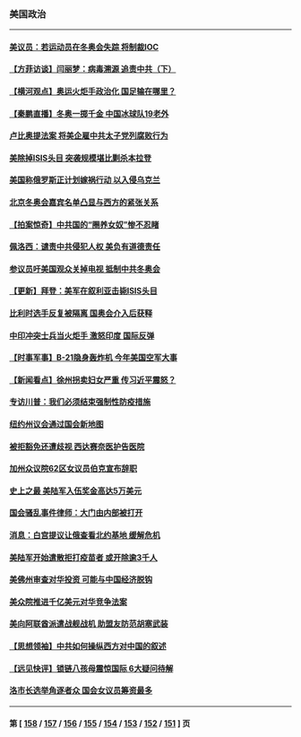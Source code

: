 ### 美国政治
---
#### [美议员：若运动员在冬奥会失踪 将制裁IOC](../../pages/ncid1078159/n13554293.md) 
#### [【方菲访谈】闫丽梦：病毒溯源 追责中共（下）](../../pages/ncid1078159/n13553602.md) 
#### [【横河观点】奥运火炬手政治化 国足输在哪里？](../../pages/ncid1078159/n13554167.md) 
#### [【秦鹏直播】冬奥一掷千金 中国冰球队19老外](../../pages/ncid1078159/n13554102.md) 
#### [卢比奥提法案 将美企雇中共太子党列腐败行为](../../pages/ncid1078159/n13553996.md) 
#### [美除掉ISIS头目 突袭规模堪比剿杀本拉登](../../pages/ncid1078159/n13553674.md) 
#### [美国称俄罗斯正计划嫁祸行动 以入侵乌克兰](../../pages/ncid1078159/n13553693.md) 
#### [北京冬奥会嘉宾名单凸显与西方的紧张关系](../../pages/ncid1078159/n13553626.md) 
#### [【拍案惊奇】中共国的“圈养女奴”惨不忍睹](../../pages/ncid1078159/n13553360.md) 
#### [佩洛西：谴责中共侵犯人权 美负有道德责任](../../pages/ncid1078159/n13553569.md) 
#### [参议员吁美国观众关掉电视 抵制中共冬奥会](../../pages/ncid1078159/n13553540.md) 
#### [【更新】拜登：美军在叙利亚击毙ISIS头目](../../pages/ncid1078159/n13553216.md) 
#### [比利时选手反复被隔离 国奥会介入后获释](../../pages/ncid1078159/n13553358.md) 
#### [中印冲突士兵当火炬手 激怒印度 国际反弹](../../pages/ncid1078159/n13553060.md) 
#### [【时事军事】B-21隐身轰炸机 今年美国空军大事](../../pages/ncid1078159/n13551825.md) 
#### [【新闻看点】徐州拐卖妇女严重 传习近平震怒？](../../pages/ncid1078159/n13551409.md) 
#### [专访川普：我们必须结束强制性防疫措施](../../pages/ncid1078159/n13552186.md) 
#### [纽约州议会通过国会新地图](../../pages/ncid1078159/n13552234.md) 
#### [被拒豁免还遭歧视 西达赛奈医护告医院](../../pages/ncid1078159/n13552603.md) 
#### [加州众议院62区女议员伯克宣布辞职](../../pages/ncid1078159/n13552554.md) 
#### [史上之最 美陆军入伍奖金高达5万美元](../../pages/ncid1078159/n13552272.md) 
#### [国会骚乱事件律师：大门由内部被打开](../../pages/ncid1078159/n13552206.md) 
#### [消息：白宫提议让俄查看北约基地 缓解危机](../../pages/ncid1078159/n13551915.md) 
#### [美陆军开始遣散拒打疫苗者 或开除逾3千人](../../pages/ncid1078159/n13552047.md) 
#### [美佛州审查对华投资 可能与中国经济脱钩](../../pages/ncid1078159/n13551954.md) 
#### [美众院推进千亿美元对华竞争法案](../../pages/ncid1078159/n13551331.md) 
#### [美向阿联酋派遣战舰战机 助盟友防范胡塞武装](../../pages/ncid1078159/n13551429.md) 
#### [【思想领袖】中共如何操纵西方对中国的叙述](../../pages/ncid1078159/n13528954.md) 
#### [【远见快评】锁链八孩母震惊国际 6大疑问待解](../../pages/ncid1078159/n13551727.md) 
#### [洛市长选举角逐者众 国会女议员筹资最多](../../pages/ncid1078159/n13551212.md) 

---
#### 第 [ [158](./158.md) / [157](./157.md) / [156](./156.md) / [155](./155.md) / [154](./154.md) / [153](./153.md) / [152](./152.md) / [151](./151.md) ] 页
